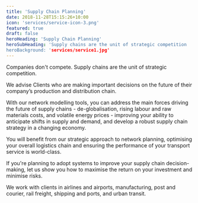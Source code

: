 ```yaml
---
title: 'Supply Chain Planning'
date: 2018-11-28T15:15:26+10:00
icon: 'services/service-icon-3.png'
featured: true
draft: false
heroHeading: 'Supply Chain Planning'
heroSubHeading: 'Supply chains are the unit of strategic competition
heroBackground: 'services/service1.jpg'
---
```


Companies don't compete. Supply chains are the unit of strategic competition.

We advise Clients who are making important decisions on the future of their company’s production and distribution chain.

With our network modelling tools, you can address the main forces driving the future of supply chains - de-globalisation, rising labour and raw materials costs, and volatile energy prices - improving your ability to anticipate shifts in supply and demand, and develop a robust supply chain strategy in a changing economy.

You will benefit from our strategic approach to network planning, optimising your overall logistics chain and ensuring the performance of your transport service is world-class.

If you're planning to adopt systems to improve your supply chain decision-making, let us show you how to maximise the return on your investment and minimise risks. 

We work with clients in airlines and airports, manufacturing, post and courier, rail freight, shipping and ports, and urban transit.



